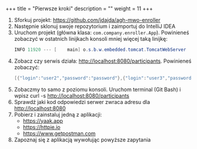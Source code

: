 +++
title = "Pierwsze kroki"
description = ""
weight = 11
+++

1. Sforkuj projekt: https://github.com/jdajda/agh-mwo-enroller
1. Następnie sklonuj swoje repozytorium i zaimportuj do IntelliJ IDEA
1. Uruchom projekt (główna klasa: ```com.company.enroller.App```). Powinieneś zobaczyć w ostatnich linijkach konsoli mniej więcej taką linijkę: 
   ```java
   INFO 11920 --- [    main] o.s.b.w.embedded.tomcat.TomcatWebServer  : Tomcat started on port(s): 8080 (http) with context path ''
   ```
1. Zobacz czy serwis działa: [http://localhost:8080/participants](http://localhost:8080/participants). Powinieneś zobaczyć:
   ```java
   [{"login":"user2","password":"password"},{"login":"user3","password":"password"},{"login":"user4","password":"password"},{"login":"user5","password":"password"}]
   ```
1. Zobaczmy to samo z poziomu konsoli. Uruchom terminal (Git Bash) i wpisz
curl -s [http://localhost:8080/participants](http://localhost:8080/participants)
1. Sprawdź jaki kod odpowiedzi serwer zwraca adresu dla [http://localhost:8080](http://localhost:8080)
1. Pobierz i zainstaluj jedną z aplikacji:
   - https://yaak.app
   - https://httpie.io
   - https://www.getpostman.com
1. Zapoznaj się z aplikacją wywołując powyższe zapytania
